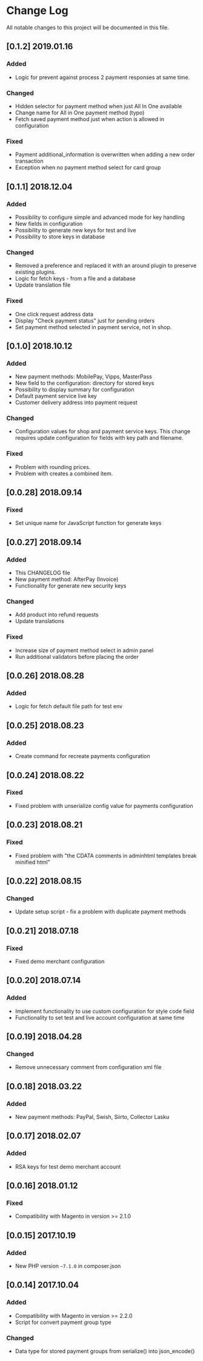 # Change Log
All notable changes to this project will be documented in this file.

## [0.1.2] 2019.01.16
### Added
- Logic for prevent against process 2 payment responses at same time.

### Changed
- Hidden selector for payment method when just All In One available
- Change name for All in One payment method (typo)
- Fetch saved payment method just when action is allowed in configuration

### Fixed
- Payment additional_information is overwritten when adding a new order transaction
- Exception when no payment method select for card group

## [0.1.1] 2018.12.04
### Added
- Possibility to configure simple and advanced mode for key handling
- New fields in configuration
- Possibility to generate new keys for test and live
- Possibility to store keys in database

### Changed
- Removed a preference and replaced it with an around plugin to preserve existing plugins.
- Logic for fetch keys - from a file and a database
- Update translation file

### Fixed
- One click request address data
- Display "Check payment status" just for pending orders
- Set payment method selected in payment service, not in shop.

## [0.1.0] 2018.10.12
### Added
- New payment methods: MobilePay, Vipps, MasterPass
- New field to the configuration: directory for stored keys
- Possibility to display summary for configuration
- Default payment service live key
- Customer delivery address into payment request

### Changed
- Configuration values for shop and payment service keys. 
  This change requires update configuration for fields with key path and filename. 
  
### Fixed
- Problem with rounding prices.
- Problem with creates a combined item.

## [0.0.28] 2018.09.14
### Fixed
- Set unique name for JavaScript function for generate keys

## [0.0.27] 2018.09.14
### Added
- This CHANGELOG file
- New payment method: AfterPay (Invoice)
- Functionality for generate new security keys

### Changed
- Add product into refund requests
- Update translations

### Fixed
- Increase size of payment method select in admin panel 
- Run additional validators before placing the order

## [0.0.26] 2018.08.28
### Added
- Logic for fetch default file path for test env

## [0.0.25] 2018.08.23
### Added
- Create command for recreate payments configuration

## [0.0.24] 2018.08.22
### Fixed
- Fixed problem with unserialize config value for payments configuration

## [0.0.23] 2018.08.21
### Fixed
- Fixed problem with "the CDATA comments in adminhtml templates break minified html"

## [0.0.22] 2018.08.15
### Changed
- Update setup script - fix a problem with duplicate payment methods

## [0.0.21] 2018.07.18
### Fixed
- Fixed demo merchant configuration

## [0.0.20] 2018.07.14
### Added
- Implement functionality to use custom configuration for style code field
- Functionality to set test and live account configuration at same time

## [0.0.19] 2018.04.28
### Changed
- Remove unnecessary comment from configuration xml file

## [0.0.18] 2018.03.22
### Added
- New payment methods: PayPal, Swish, Siirto, Collector Lasku

## [0.0.17] 2018.02.07
### Added
- RSA keys for test demo merchant account

## [0.0.16] 2018.01.12
### Fixed
- Compatibility with Magento in version >= 2.1.0

## [0.0.15] 2017.10.19
### Added
- New PHP version `~7.1.0` in composer.json

## [0.0.14] 2017.10.04
### Added
- Compatibility with Magento in version >= 2.2.0
- Script for convert payment group type

### Changed
- Data type for stored payment groups from serialize() into json_encode()